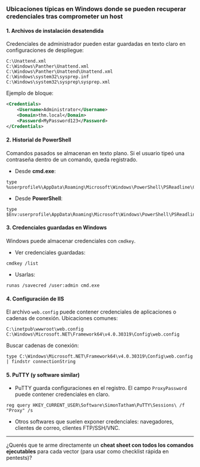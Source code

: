 ### Ubicaciones típicas en Windows donde se pueden recuperar credenciales tras comprometer un host

#### 1. Archivos de instalación desatendida

Credenciales de administrador pueden estar guardadas en texto claro en configuraciones de despliegue:

```
C:\Unattend.xml
C:\Windows\Panther\Unattend.xml
C:\Windows\Panther\Unattend\Unattend.xml
C:\Windows\system32\sysprep.inf
C:\Windows\system32\sysprep\sysprep.xml
```

Ejemplo de bloque:

```xml
<Credentials>
    <Username>Administrator</Username>
    <Domain>thm.local</Domain>
    <Password>MyPassword123</Password>
</Credentials>
```

#### 2. Historial de PowerShell

Comandos pasados se almacenan en texto plano. Si el usuario tipeó una contraseña dentro de un comando, queda registrado.

* Desde **cmd.exe**:

```
type %userprofile%\AppData\Roaming\Microsoft\Windows\PowerShell\PSReadline\ConsoleHost_history.txt
```

* Desde **PowerShell**:

```
type $Env:userprofile\AppData\Roaming\Microsoft\Windows\PowerShell\PSReadline\ConsoleHost_history.txt
```

#### 3. Credenciales guardadas en Windows

Windows puede almacenar credenciales con `cmdkey`.

* Ver credenciales guardadas:

```
cmdkey /list
```

* Usarlas:

```
runas /savecred /user:admin cmd.exe
```

#### 4. Configuración de IIS

El archivo `web.config` puede contener credenciales de aplicaciones o cadenas de conexión. Ubicaciones comunes:

```
C:\inetpub\wwwroot\web.config
C:\Windows\Microsoft.NET\Framework64\v4.0.30319\Config\web.config
```

Buscar cadenas de conexión:

```
type C:\Windows\Microsoft.NET\Framework64\v4.0.30319\Config\web.config | findstr connectionString
```

#### 5. PuTTY (y software similar)

* PuTTY guarda configuraciones en el registro. El campo `ProxyPassword` puede contener credenciales en claro.

```
reg query HKEY_CURRENT_USER\Software\SimonTatham\PuTTY\Sessions\ /f "Proxy" /s
```

* Otros softwares que suelen exponer credenciales: navegadores, clientes de correo, clientes FTP/SSH/VNC.

---

¿Querés que te arme directamente un **cheat sheet con todos los comandos ejecutables** para cada vector (para usar como checklist rápida en pentests)?
